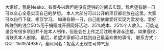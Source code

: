 大家好。我是Neeko。有很多兴趣但是没有足够的时间去实现。我希望有朝一日可以全心全意实现自己的梦想。
本人大部分可以公开的项目都会放在这里。大家可以自行下载，相互学习。
如果有朝一日，自己能依靠爱好实现为爱发电。爱好所赚到的钱会50%用于捐赠或开展同好活动、25%成本、25%个人收入。
可能这里会有很多项目并不是本人制作，但是会在上传之后注明来源与连接。如果侵权，请联系本人删除。
最后，希望大家都可以找到自己最喜欢做的事情。
联系方式：QQ：1509749367。全网同名：妮蔻大王现在可帅气惹
